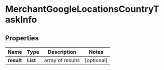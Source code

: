 # MerchantGoogleLocationsCountryTaskInfo


## Properties

| Name | Type | Description | Notes |
|------------ | ------------- | ------------- | -------------|
**result** | **List<MerchantGoogleLocationsCountryResultInfo>** | array of results |[optional]|